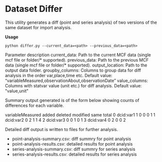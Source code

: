 # Dataset Differ

This utility generates a diff (point and series analysis) of two versions of the same dataset for import analysis.

**Usage**
```
python differ.py --current_data=<path> --previous_data=<path>
```

Parameter description
current_data: Path to the current MCF data (single mcf file or folder/* supported).
previous_data: Path to the previous MCF data (single mcf file or folder/* supported).
output_location: Path to the output data folder.
groupby_columns: Columns to group data for diff analysis in the order var,place,time etc. Default value: “variableMeasured,observationAbout,observationDate”
value_columns: Columns with statvar value (unit etc.) for diff analysis. Default value:  "value,unit"

Summary output generated is of the form below showing counts of differences for each variable.

variableMeasured   added  deleted  modified  same  total
0   dcid:var1       1      0       0          0     1
1   dcid:var2       0      2       1          1     4
2   dcid:var3       0      0       1          0     1
3   dcid:var4       0      2       0          0     2

Detailed diff output is written to files for further analysis.
- point-analysis-summary.csv: diff summry for point analysis
- point-analysis-results.csv: detailed results for point analysis
- series-analysis-summary.csv: diff summry for series analysis
- series-analysis-results.csv: detailed results for series analysis